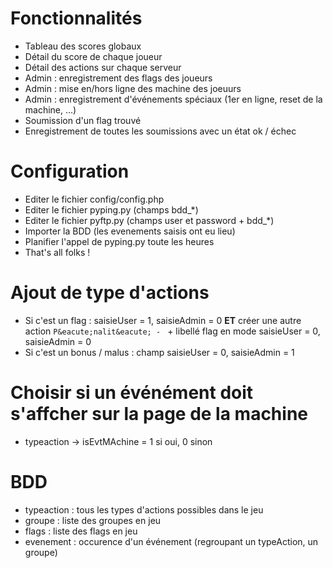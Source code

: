 # Fonctionnalités
  - Tableau des scores globaux
  - Détail du score de chaque joueur
  - Détail des actions sur chaque serveur
  - Admin : enregistrement des flags des joueurs
  - Admin : mise en/hors ligne des machine des joeuurs
  - Admin : enregistrement d'événements spéciaux (1er en ligne, reset de la machine, ...)
  - Soumission d'un flag trouvé
  - Enregistrement de toutes les soumissions avec un état ok / échec

# Configuration
  - Editer le fichier config/config.php
  - Editer le fichier pyping.py (champs bdd_*)
  - Editer le fichier pyftp.py (champs user et password + bdd_*)
  - Importer la BDD (les evenements saisis ont eu lieu)
  - Planifier l'appel de pyping.py toute les heures
  - That's all folks !

# Ajout de type d'actions
  - Si c'est un flag : saisieUser = 1, saisieAdmin = 0 __ET__ créer une autre action ```P&eacute;nalit&eacute; - ``` + libellé flag en mode saisieUser = 0, saisieAdmin = 0
  - Si c'est un bonus / malus : champ saisieUser = 0, saisieAdmin = 1

# Choisir si un événément doit s'affcher sur la page de la machine
  - typeaction -> isEvtMAchine = 1 si oui, 0 sinon

# BDD
  - typeaction : tous les types d'actions possibles dans le jeu
  - groupe : liste des groupes en jeu
  - flags : liste des flags en jeu
  - evenement : occurence d'un événement (regroupant un typeAction, un groupe)

